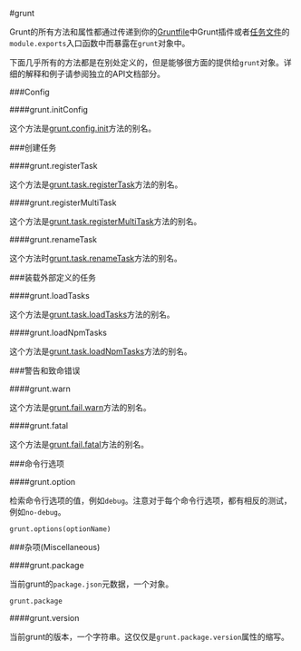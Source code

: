 #grunt

Grunt的所有方法和属性都通过传递到你的[Gruntfile](http://gruntjs.com/getting-started)中Grunt插件或者[任务文件](http://gruntjs.com/creating-tasks)的`module.exports`入口函数中而暴露在`grunt`对象中。

下面几乎所有的方法都是在别处定义的，但是能够很方面的提供给`grunt`对象。详细的解释和例子请参阅独立的API文档部分。

###Config

####grunt.initConfig

这个方法是[grunt.config.init](http://gruntjs.com/api/grunt.config#grunt.config.init)方法的别名。

###创建任务

####grunt.registerTask

这个方法是[grunt.task.registerTask](http://gruntjs.com/api/grunt.task#grunt.task.registertask)方法的别名。

####grunt.registerMultiTask

这个方法是[grunt.task.registerMultiTask](http://gruntjs.com/api/grunt.task#grunt.task.registermultitask)方法的别名。

####grunt.renameTask

这个方法时[grunt.task.renameTask](http://gruntjs.com/api/grunt.task#grunt.task.renametask)方法的别名。

###装载外部定义的任务

####grunt.loadTasks

这个方法是[grunt.task.loadTasks](http://gruntjs.com/grunt.task#grunt.task.loadtasks)方法的别名。

####grunt.loadNpmTasks

这个方法是[grunt.task.loadNpmTasks](http://gruntjs.com/grunt.task#grunt.task.loadnpmtasks)方法的别名。

###警告和致命错误

####grunt.warn

这个方法是[grunt.fail.warn](http://gruntjs.com/grunt.fail#grunt.fail.warn)方法的别名。

####grunt.fatal

这个方法是[grunt.fail.fatal](http://gruntjs.com/grunt.fail#grunt.fail.fatal)方法的别名。

###命令行选项

####grunt.option

检索命令行选项的值，例如`debug`。注意对于每个命令行选项，都有相反的测试，例如`no-debug`。

	grunt.options(optionName)
	
###杂项(Miscellaneous)

####grunt.package

当前grunt的`package.json`元数据，一个对象。

	grunt.package
	
####grunt.version

当前grunt的版本，一个字符串。这仅仅是`grunt.package.version`属性的缩写。